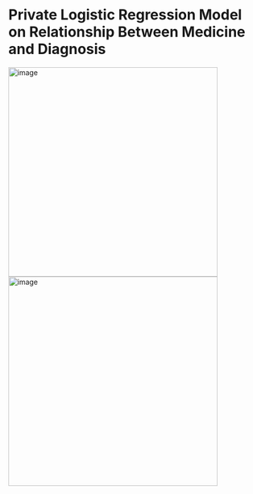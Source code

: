 # Private Logistic Regression Model on Relationship Between Medicine and Diagnosis
<img width="415" alt="image" src="https://github.com/user-attachments/assets/485e3aef-3255-4ed9-a740-4c8911d98049">
<img width="415" alt="image" src="https://github.com/user-attachments/assets/1639da07-ab4b-4222-be2d-24d4384c72f0">

